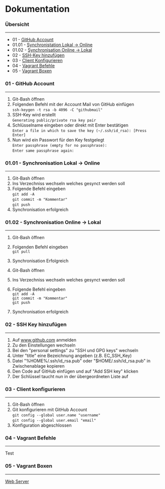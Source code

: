 Dokumentation 
=============

### Übersicht
***

* 01 - [GitHub Account](#01---github-account)
* 01.01 - [Synchronistation Lokal -> Online](#0101---synchronisation-lokal---online)
* 01.02 - [Synchronisation Online -> Lokal](#0102---synchronisation-online---lokal)
* 02 - [SSH-Key hinzufügen](#02---SSH-Key-hinzufügen)
* 03 - [Client Konfigurieren](#03---Client-Konfigurieren)
* 04 - [Vagrant Befehle](#04---Vagrant-Befehle)
* 05 - [Vagrant Boxen](#05---Vagrant-Boxen)


### 01 - GitHub Account 
***


1. Git-Bash öffnen
2. Folgenden Befehl mit der Account Mail von GitHub einfügen
      <br>`ssh-keygen -t rsa -b 4096 -C "githubmail"`
3. SSH-Key wird erstellt
      <br>`Generating public/private rsa key pair`
4. Schlüsselname eingeben oder direkt mit Enter bestätigen
      <br>`Enter a file in which to save the key (~/.ssh/id_rsa): [Press Enter]`
5. Nun wird ein Passwort für den Key festgelegt
      <br>`Enter passphrase (empty for no passphrase):`
      <br>`Enter same passphrase again:`


### 01.01 - Synchronisation Lokal -> Online
***


1. Git-Bash öffnen
2. Ins Verzechniss wechseln welches gesynct werden soll
3. Folgende Befehl eingeben
      <br>`git add -A`
      <br>`git commit -m "Kommentar"`
      <br>`git push`
4. Synchronisation erfolgreich


### 01.02 - Synchronisation Online -> Lokal
***

1. Git-Bash öffnen
2. Folgenden Befehl eingeben
      <br>`git pull`
3. Synchronisation Erfolgreich


1. Git-Bash öffnen
2. Ins Verzechniss wechseln welches gesynct werden soll
3. Folgende Befehl eingeben
      <br>`git add -A`
      <br>`git commit -m "Kommentar"`
      <br>`git push`
4. Synchronisation erfolgreich

### 02 - SSH Key hinzufügen
***


1. Auf www.github.com anmelden
2. Zu den Einstellungen wechseln
3. Bei den "personal settings" zu "SSH und GPG keys" wechseln
4. Unter "title" eine Bezeichnung angeben (z.B. EC_SSH_Key)
5. Datei "%HOME%/.ssh/id_rsa.pub" oder "$HOME/.ssh/id_rsa.pub" in Zwischenablage kopieren
6. Den Code auf GitHub einfügen und auf "Add SSH key" klicken
7. Der Schlüssel taucht nun in der übergeordneten Liste auf


### 03 - Client konfigurieren
***


1. Git-Bash öffnen
2. Git konfigurieren mit GitHub Account
      <br>`git config --global user.name "username"`
      <br>`git config --global user.email "email"`
3. Konfiguration abgeschlossen


### 04 - Vagrant Befehle
***

Test


### 05 - Vagrant Boxen
***

[Web Server][1]


[1]: https://github.com/canci87/M-300-Services/tree/master/VagrantBox/Web\Server
